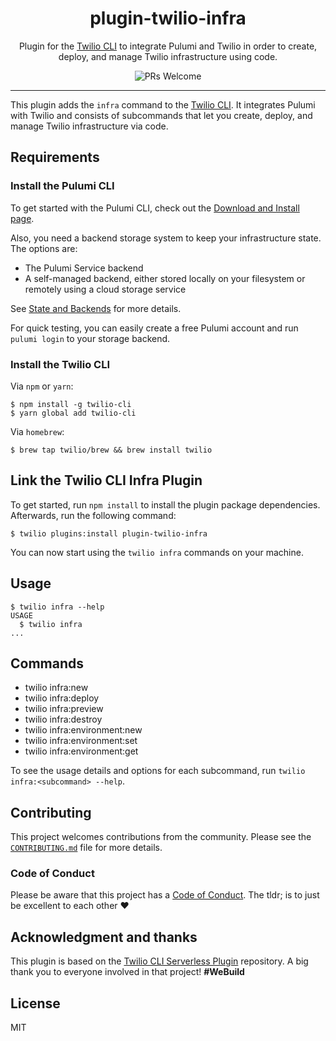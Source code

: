 <h1 align="center">plugin-twilio-infra</h1>
<p align="center">Plugin for the <a href="https://github.com/twilio/twilio-cli">Twilio CLI</a> to integrate Pulumi and Twilio in order to create, deploy, and manage Twilio infrastructure using code.</p>
<p align="center">
<img src="https://img.shields.io/badge/PRs-welcome-brightgreen.svg?style=flat-square" alt="PRs Welcome" /></a>
<hr>

This plugin adds the `infra` command to the [Twilio CLI](https://github.com/twilio/twilio-cli). It integrates Pulumi with Twilio and consists of subcommands that let you create, deploy, and manage Twilio infrastructure via code.

## Requirements

### Install the Pulumi CLI

To get started with the Pulumi CLI, check out the [Download and Install page](https://www.pulumi.com/docs/get-started/install/).

Also, you need a backend storage system to keep your infrastructure state. The options are:

- The Pulumi Service backend
- A self-managed backend, either stored locally on your filesystem or remotely using a cloud storage service

See [State and Backends](https://www.pulumi.com/docs/intro/concepts/state/#state-and-backends) for more details.

For quick testing, you can easily create a free Pulumi account and run `pulumi login` to your storage backend.

### Install the Twilio CLI

Via `npm` or `yarn`:

```sh-session
$ npm install -g twilio-cli
$ yarn global add twilio-cli
```

Via `homebrew`:

```sh-session
$ brew tap twilio/brew && brew install twilio
```

## Link the Twilio CLI Infra Plugin

To get started, run `npm install` to install the plugin package dependencies. Afterwards, run the following command:

```sh-session
$ twilio plugins:install plugin-twilio-infra
```

You can now start using the `twilio infra` commands on your machine.

## Usage

```sh-session
$ twilio infra --help
USAGE
  $ twilio infra
...
```

## Commands

<!-- commands -->
* twilio infra:new
* twilio infra:deploy
* twilio infra:preview
* twilio infra:destroy
* twilio infra:environment:new
* twilio infra:environment:set
* twilio infra:environment:get

To see the usage details and options for each subcommand, run `twilio infra:<subcommand> --help`.

## Contributing

This project welcomes contributions from the community. Please see the [`CONTRIBUTING.md`](CONTRIBUTING.md) file for more details.

### Code of Conduct

Please be aware that this project has a [Code of Conduct](https://github.com/twilio-labs/.github/blob/master/CODE_OF_CONDUCT.md). The tldr; is to just be excellent to each other ❤️

## Acknowledgment and thanks

This plugin is based on the [Twilio CLI Serverless Plugin](https://github.com/twilio-labs/plugin-serverless) repository. A big thank you to everyone involved in that project! **#WeBuild**

## License

MIT
